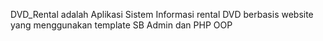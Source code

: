 DVD_Rental adalah Aplikasi Sistem Informasi rental DVD berbasis website yang menggunakan template SB Admin dan PHP OOP
